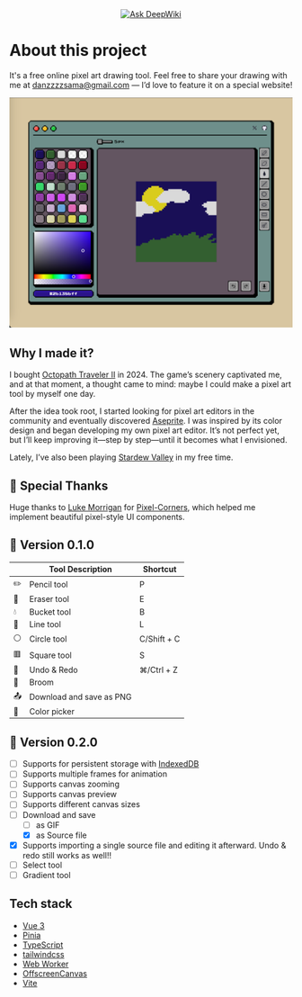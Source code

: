 <div align="center">
  <a href="https://deepwiki.com/KamiC6238/ayanami">
    <img src="https://deepwiki.com/badge.svg" alt="Ask DeepWiki">
  </a>
</div>

# About this project
It's a free online pixel art drawing tool. Feel free to share your drawing with me at [danzzzzsama@gmail.com](mailto:danzzzzsama@gmail.com) — I’d love to feature it on a special website!

![alt text](image.png)

## Why I made it?
I bought [Octopath Traveler II](https://en.wikipedia.org/wiki/Octopath_Traveler_II) in 2024. The game’s scenery captivated me, and at that moment, a thought came to mind: maybe I could make a pixel art tool by myself one day.

After the idea took root, I started looking for pixel art editors in the community and eventually discovered [Aseprite](https://www.aseprite.org/).
I was inspired by its color design and began developing my own pixel art editor.
It’s not perfect yet, but I’ll keep improving it—step by step—until it becomes what I envisioned.

Lately, I’ve also been playing [Stardew Valley](https://en.wikipedia.org/wiki/Stardew_Valley) in my free time.

## 🙏 Special Thanks
Huge thanks to [Luke Morrigan](https://github.com/CodeFoodPixels) for [Pixel-Corners](https://github.com/CodeFoodPixels/pixel-corners), which helped me implement beautiful pixel-style UI components.

## 🎉 Version 0.1.0
|      | Tool Description              |   Shortcut |
|------|-------------------------------| ------------|
| ✏️    | Pencil tool                   | P          |
| 🧽    | Eraser tool                   | E          |
| 💧    | Bucket tool                  |  B          |
| 📏    | Line tool                     | L          |
| ⚪    | Circle tool                   | C/Shift + C |
| 🟥    | Square tool                   | S          |
| 🔁    | Undo & Redo                  | ⌘/Ctrl + Z|
| 🧹    | Broom                        | |
| 📤    | Download and save as PNG     |             |
| 🌈    | Color picker                 |             |

## 🚧 Version 0.2.0
- [ ] Supports for persistent storage with [IndexedDB](https://developer.mozilla.org/en-US/docs/Web/API/IndexedDB_API)
- [ ] Supports multiple frames for animation
- [ ] Supports canvas zooming
- [ ] Supports canvas preview
- [ ] Supports different canvas sizes
- [ ] Download and save
  - [ ] as GIF
  - [x] as Source file
- [x] Supports importing a single source file and editing it afterward. Undo & redo still works as well!!
- [ ] Select tool
- [ ] Gradient tool

## Tech stack
- [Vue 3](https://vuejs.org/guide/introduction.html)
- [Pinia](https://pinia.vuejs.org/introduction.html)
- [TypeScript](https://www.typescriptlang.org/)
- [tailwindcss](https://tailwindcss.com/)
- [Web Worker](https://developer.mozilla.org/en-US/docs/Web/API/Web_Workers_API/Using_web_workers)
- [OffscreenCanvas](https://developer.mozilla.org/en-US/docs/Web/API/OffscreenCanvas)
- [Vite](https://vite.dev/guide/)
